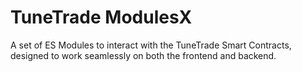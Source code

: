 # TuneTrade ModulesX

A set of ES Modules to interact with the TuneTrade Smart Contracts, designed to work seamlessly on both the frontend and backend.
